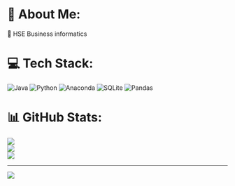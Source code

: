 
# 💫 About Me:
🔭 HSE Business informatics


# 💻 Tech Stack:
![Java](https://img.shields.io/badge/java-%23ED8B00.svg?style=for-the-badge&logo=java&logoColor=white) ![Python](https://img.shields.io/badge/python-3670A0?style=for-the-badge&logo=python&logoColor=ffdd54) ![Anaconda](https://img.shields.io/badge/Anaconda-%2344A833.svg?style=for-the-badge&logo=anaconda&logoColor=white) ![SQLite](https://img.shields.io/badge/sqlite-%2307405e.svg?style=for-the-badge&logo=sqlite&logoColor=white) ![Pandas](https://img.shields.io/badge/pandas-%23150458.svg?style=for-the-badge&logo=pandas&logoColor=white)
# 📊 GitHub Stats:
![](https://github-readme-stats.vercel.app/api?username=hishasha&theme=solarized-light&hide_border=false&include_all_commits=true&count_private=true)<br/>
![](https://github-readme-streak-stats.herokuapp.com/?user=hishasha&theme=solarized-light&hide_border=false)<br/>
![](https://github-readme-stats.vercel.app/api/top-langs/?username=hishasha&theme=solarized-light&hide_border=false&include_all_commits=true&count_private=true&layout=compact)


---
[![](https://visitcount.itsvg.in/api?id=hishasha&icon=0&color=0)](https://visitcount.itsvg.in)

<!-- Proudly created with GPRM ( https://gprm.itsvg.in ) -->
